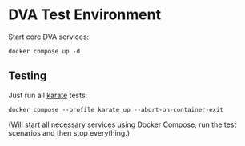 # DVA Test Environment

Start core DVA services:
```console
docker compose up -d
```


## Testing

Just run all [karate](https://karatelabs.github.io/karate/) tests:
```console
docker compose --profile karate up --abort-on-container-exit
```

(Will start all necessary services using Docker Compose, run the test scenarios and then stop everything.)
